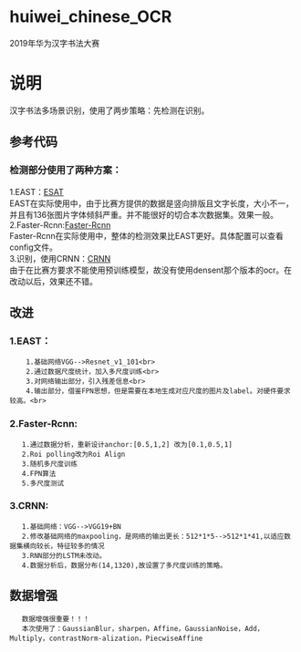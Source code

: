 # huiwei_chinese_OCR
2019年华为汉字书法大赛
# 说明
汉字书法多场景识别，使用了两步策略：先检测在识别。  
## 参考代码
### 检测部分使用了两种方案：  
1.EAST：[ESAT](https://github.com/argman/EAST)  
    EAST在实际使用中，由于比赛方提供的数据是竖向排版且文字长度，大小不一，并且有136张图片字体倾斜严重。并不能很好的切合本次数据集。效果一般。  
2.Faster-Rcnn:[Faster-Rcnn](https://github.com/roytseng-tw/Detectron.pytorch)  
    Faster-Rcnn在实际使用中，整体的检测效果比EAST更好。具体配置可以查看config文件。  
3.识别，使用CRNN：[CRNN](https://github.com/Sierkinhane/crnn_chinese_characters_rec)  
    由于在比赛方要求不能使用预训练模型，故没有使用densent那个版本的ocr。在改动以后，效果还不错。 
## 改进
### 1.EAST：  
        1.基础网络VGG-->Resnet_v1_101<br>
        2.通过数据尺度统计，加入多尺度训练<br>
        3.对网络输出部分，引入残差信息<br>
        4.输出部分，借鉴FPN思想，但是需要在本地生成对应尺度的图片及label。对硬件要求较高。<br>
### 2.Faster-Rcnn:  
       1.通过数据分析，重新设计anchor:[0.5,1,2] 改为[0.1,0.5,1]  
       2.Roi polling改为Roi Align   
       3.随机多尺度训练  
       4.FPN算法  
       5.多尺度测试  
### 3.CRNN:  
       1.基础网络：VGG-->VGG19+BN  
       2.修改基础网络的maxpooling，是网络的输出更长：512*1*5-->512*1*41,以适应数据集横向较长，特征较多的情况  
       3.RNN部分的LSTM未改动。
       4.数据分析后，数据分布(14,1320),故设置了多尺度训练的策略。
## 数据增强
       数据增强很重要！！！  
       本次使用了：GaussianBlur，sharpen，Affine，GaussianNoise，Add，Multiply，contrastNorm-alization，PiecwiseAffine  
